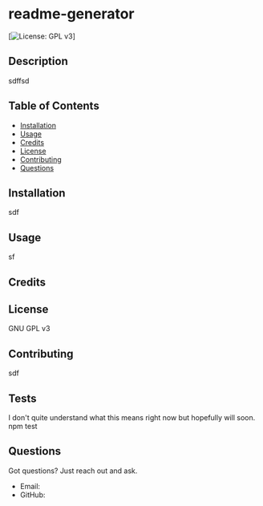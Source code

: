 # readme-generator

[![License: GPL v3](https://img.shields.io/badge/License-GPLv3-blue.svg)]

## Description

sdffsd

## Table of Contents

- [Installation](#installation)
- [Usage](#usage)
- [Credits](#credits)
- [License](#license)
- [Contributing](#Contributing)
- [Questions](#Questions)

## Installation

sdf

## Usage

sf

## Credits



## License

GNU GPL v3

## Contributing

sdf

## Tests

I don't quite understand what this means right now but hopefully will soon.
npm test


## Questions

Got questions? Just reach out and ask.

- Email: 
- GitHub: [](https://github.com/)
